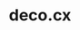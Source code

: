 ---
codehost: https://github.com/deco-cx
linkedin: https://linkedin.com/company/deco-cx
logohandle: decocx
sort: decocx
title: deco.cx
website: https://deco.cx/
---